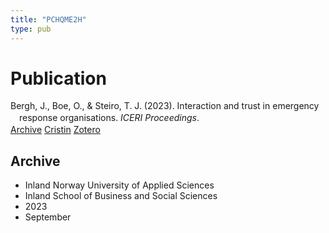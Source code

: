 ```yaml
---
title: "PCHQME2H"
type: pub
---
```

<h1>Publication</h1>
<article id="csl-bib-container-PCHQME2H" class="csl-bib-container">
  <div class="csl-bib-body" style="line-height: 1.35; padding-left: 1em; text-indent:-1em;">
  <div class="csl-entry">Bergh, J., Boe, O., &amp; Steiro, T. J. (2023). Interaction and trust in emergency response organisations. <i>ICERI Proceedings</i>.</div>
</div>
  <div class="csl-bib-buttons">
    <a href="#taxonomy-article-PCHQME2H" class="csl-bib-button">Archive</a>
    <a href alt="Cristin URL" class="csl-bib-button">Cristin</a>
    <a href alt="Zotero URL" class="csl-bib-button">Zotero</a>
  </div>
  <div id="csl-bib-meta-container-PCHQME2H"></div>
</article>
<div id="csl-bib-meta-PCHQME2H" class="csl-bib-meta">
  <article id="taxonomy-article-PCHQME2H" class="taxonomy-article">
    <h1>Archive</h1>
    <ul>
      <li>Inland Norway University of Applied Sciences</li>
      <li>Inland School of Business and Social Sciences</li>
      <li>2023</li>
      <li>September</li>
    </ul>
  </article>
</div>
